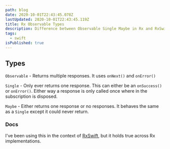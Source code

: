 ```yaml
---
path: blog
date: 2020-10-01T22:43:45.078Z
lastUpdated: 2020-10-01T22:43:45.119Z
title: Rx Observable Types
description: Difference between Observable Single Maybe in Rx and RxSwift
tags:
  - swift
isPublished: true
---
```

## Types

`Observable` - Returns multiple responses. It uses `onNext()` and `onError()`

`Single` - Only ever returns one response. This can either be an `onSuccess()` or `onError()`. Either way a response is only called once where in the subscription is disposed.

`Maybe` - Either returns one response or no responses. It behaves the same as a `Single` except it could never return.

### Docs
I've been using this in the context of [RxSwift](https://github.com/ReactiveX/RxSwift/blob/main/Documentation/GettingStarted.md#observables-aka-sequences), but it holds true across Rx implementations.